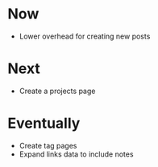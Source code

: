 # Now

- Lower overhead for creating new posts

# Next

- Create a projects page

# Eventually

- Create tag pages
- Expand links data to include notes
